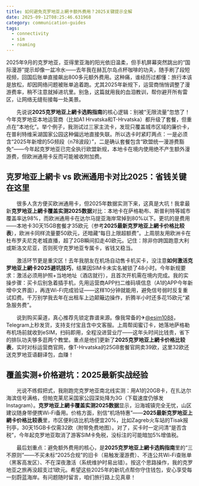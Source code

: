```yaml
---
title: 如何避免克罗地亚上網卡额外费用？2025关键提示全解
date: 2025-09-12T08:25:46.631968
category: communication-guides
tags:
  - connectivity
  - sim
  - roaming
---
```


2025年9月的克罗地亚，亚得里亚海的阳光依旧温柔，但手机屏幕突然跳出的“国际漫游”提示却像一盆冷水——去年我在赫瓦尔岛点杯咖啡的功夫，随手刷了段短视频，回国后账单直接飙出800多元额外费用。这种痛，谁经历过都懂：旅行本该是放松，却因网络问题被账单追着跑。尤其2025年新规下，运营商悄悄调整了漫游费率，稍不注意就掉进坑里。别急，这篇就用我的血泪教训，帮你避开所有雷区，让网络无缝衔接每一处美景。

　　先说说**2025克罗地亚上網卡选购指南**的核心逻辑：别被“无限流量”忽悠了！今年克罗地亚本地运营商（比如A1 Hrvatska和T-Hrvatska）都升级了套餐，但重点在“本地化”。举个例子，我测试过三家主流卡，发现只覆盖城市区域的廉价卡，在普利特维采湖国家公园这种偏远地直接失联。所以选卡时紧盯两点：一是必须含“2025年新增的5G频段（n78波段）”，二是确认套餐包含“欧盟统一漫游费豁免”——今年起克罗地亚已完全执行欧盟新规，本地卡在境内使用绝不产生额外漫游费，但欧洲通用卡反而可能被收附加费。

## 克罗地亚上網卡 vs 欧洲通用卡对比2025：省钱关键在这里
　　很多人贪方便买欧洲通用卡，但2025年数据实测下来，这真是大坑！我拿最新**克罗地亚上網卡覆盖实测2025数据**对比：本地卡在萨格勒布、斯普利特等城市覆盖率达98%，而欧洲通用卡在达尔马提亚海岸常掉到80%以下。更坑的是费用——本地卡30天15GB套餐才35欧元（参考**2025最新克罗地亚上網卡价格比较表**），欧洲卡同样流量要50欧元，还暗藏“每日上限超额费”。上周朋友用欧洲卡在杜布罗夫尼克老城直播，超了2GB瞬间扣走40欧元。记住：除非你跨国跑意大利或斯洛文尼亚，否则死守克罗地亚专属卡，省钱又稳当。

　　激活环节更是重灾区！去年我朋友在机场自动售卡机买卡，没注意**如何激活克罗地亚上網卡2025避坑技巧**，结果因SIM卡未实名被锁了48小时。今年新规要求：激活必须用护照+当地地址（酒店就行），且首次开机需在境内完成。我的实操步骤：买卡后别急着插手机，先用运营商APP扫二维码填信息（A1的APP今年新增中文界面），再连Wi-Fi完成验证——这样10分钟就能用，避免信号弱时反复重试扣费。千万别学我去年在出租车上边颠簸边操作，折腾半小时还多花15欧元“紧急服务费”。

　　说到购买渠道，真心推荐先锁定靠谱来源。像我常备的✈[@esim1088](https://t.me/s/esim1088)，Telegram上秒发货，支持支付宝且含中文客服。上周帮闺蜜订卡，她落地萨格勒布机场前就收到eSIM，扫码即用，全程没进营业厅——这年头时间比钱贵，省下的排队功夫够多逛两个教堂。重点是他们更新了**2025克罗地亚上網卡价格比较表**，实时对标运营商官网，像T-Hrvatska的25GB套餐官网卖39欧，这里32欧还送克罗地亚语翻译包，血赚！

## 覆盖实测+价格避坑：2025最新实战经验
　　光说不练假把式，我刚跑完克罗地亚南北线实测：用A1的20GB卡，在扎达尔海滨信号满格，但帕克莱尼采国家公园深处降为3G（下载速度仍够发Instagram）。**克罗地亚上網卡覆盖实测2025数据**显示，沿海城镇完全无忧，山区建议随身带便携Wi-Fi备用。价格方面，别信“机场特惠”——**2025最新克罗地亚上網卡价格比较表**里，市区便利店比机场便宜20%，比如Zagreb火车站的Tisak报刊亭，30天15GB卡仅需32欧（附带免费地图）。对了，买卡时一定问清“是否含税”，今年起克罗地亚取消了游客SIM卡免税，没标注的可能暗加5%增值税。

　　最后划重点：避免额外费用的核心，是**2025克罗地亚上網卡选购指南**里的“三不原则”——不买未标“2025合规”的旧卡（易触发漫游费）、不连公共Wi-Fi查账单（黑客高发区）、不在深夜激活（系统维护时易出错）。按这个思路操作，我的克罗地亚之旅再没超支过1欧元。希望这些2025年的新坑点帮你守住钱包，安心享受每一刻蔚蓝海岸。有问题随时留言，咱们旅行路上见真章！
